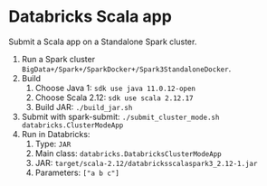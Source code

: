 # Databricks Scala app

Submit a Scala app on a Standalone Spark cluster.

1. Run a Spark cluster `BigData+/Spark+/SparkDocker+/Spark3StandaloneDocker`.
2. Build
    1. Choose Java 1: `sdk use java 11.0.12-open`
    2. Choose Scala 2.12: `sdk use scala 2.12.17`
    3. Build JAR: `./build_jar.sh`
3. Submit with spark-submit: `./submit_cluster_mode.sh databricks.ClusterModeApp`
4. Run in Databricks:
   1. Type: `JAR`
   2. Main class: `databricks.DatabricksClusterModeApp`
   3. JAR: `target/scala-2.12/databricksscalaspark3_2.12-1.jar`
   4. Parameters: `["a b c"]`
